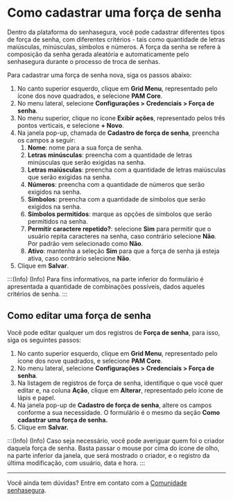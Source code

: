 # Como cadastrar uma força de senha

Dentro da plataforma do senhasegura, você pode cadastrar diferentes tipos de força de senha, com diferentes critérios - tais como quantidade de letras maiúsculas, minúsculas, símbolos e números. A força da senha se refere à composição da senha gerada aleatória e automaticamente pelo senhasegura durante o processo de troca de senhas.

Para cadastrar uma força de senha nova, siga os passos abaixo:

1. No canto superior esquerdo, clique em **Grid Menu**, representado pelo ícone dos nove quadrados, e selecione **PAM Core**.
2. No menu lateral, selecione **Configurações > Credenciais > Força de senha**.
3. No menu superior, clique no ícone **Exibir ações**, representado pelos três pontos verticais, e selecione **+ Novo**.
4. Na janela pop-up, chamada de **Cadastro de força de senha**, preencha os campos a seguir:
    1. **Nome**: nome para a sua força de senha.
    2. **Letras minúsculas**: preencha com a quantidade de letras minúsculas que serão exigidas na senha.
    3. **Letras maiúsculas**: preencha com a quantidade de letras maiúsculas que serão exigidas na senha.
    4. **Números**: preencha com a quantidade de números que serão exigidos na senha.
    5. **Símbolos**: preencha com a quantidade de símbolos que serão exigidos na senha.
    6. **Símbolos permitidos**: marque as opções de símbolos que serão permitidos na senha.
    7. **Permitir caractere repetido?**: selecione **Sim** para permitir que o usuário repita caracteres na senha, caso contrário selecione **Não**. Por padrão vem selecionado como **Não**.
    8. **Ativo**: mantenha a seleção **Sim** para que a força de senha já esteja ativa, caso contrário selecione **Não**.
5. Clique em **Salvar**.

:::(Info) (Info)
Para fins informativos, na parte inferior do formulário é apresentada a quantidade de combinações possíveis, dados aqueles critérios de senha.
:::

## Como editar uma força de senha

Você pode editar qualquer um dos registros de **Força de senha**, para isso, siga os seguintes passos:

1. No canto superior esquerdo, clique em **Grid Menu**, representado pelo ícone dos nove quadrados, e selecione **PAM Core**.
2. No menu lateral, selecione **Configurações > Credenciais > Força de senha**.
3. Na listagem de registros de força de senha, identifique o que você quer editar e, na coluna **Ação**, clique em **Alterar**, representado pelo ícone de lápis e papel.
4. Na janela pop-up de **Cadastro de força de senha**, altere os campos conforme a sua necessidade. O formulário é o mesmo da seção **Como cadastrar uma força de senha.**
5. Clique em **Salvar.**

:::(Info) (Info)
Caso seja necessário, você pode averiguar quem foi o criador daquela força de senha. Basta passar o mouse por cima do ícone de olho, na parte inferior da janela, que será mostrado o criador, e o registro da última modificação, com usuário, data e hora.
:::

---

Você ainda tem dúvidas? Entre em contato com a [Comunidade senhasegura](https://community.senhasegura.io/).